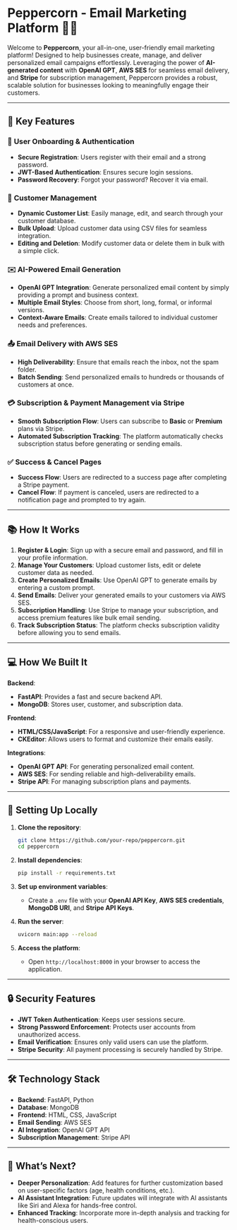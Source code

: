 # Peppercorn - Email Marketing Platform 📧✨

Welcome to **Peppercorn**, your all-in-one, user-friendly email marketing platform! Designed to help businesses create, manage, and deliver personalized email campaigns effortlessly. Leveraging the power of **AI-generated content** with **OpenAI GPT**, **AWS SES** for seamless email delivery, and **Stripe** for subscription management, Peppercorn provides a robust, scalable solution for businesses looking to meaningfully engage their customers.

---

## 🚀 **Key Features**

### 🔐 **User Onboarding & Authentication**
- **Secure Registration**: Users register with their email and a strong password.
- **JWT-Based Authentication**: Ensures secure login sessions.
- **Password Recovery**: Forgot your password? Recover it via email.

### 👥 **Customer Management**
- **Dynamic Customer List**: Easily manage, edit, and search through your customer database.
- **Bulk Upload**: Upload customer data using CSV files for seamless integration.
- **Editing and Deletion**: Modify customer data or delete them in bulk with a simple click.

### ✉️ **AI-Powered Email Generation**
- **OpenAI GPT Integration**: Generate personalized email content by simply providing a prompt and business context.
- **Multiple Email Styles**: Choose from short, long, formal, or informal versions.
- **Context-Aware Emails**: Create emails tailored to individual customer needs and preferences.

### 📤 **Email Delivery with AWS SES**
- **High Deliverability**: Ensure that emails reach the inbox, not the spam folder.
- **Batch Sending**: Send personalized emails to hundreds or thousands of customers at once.

### 💳 **Subscription & Payment Management via Stripe**
- **Smooth Subscription Flow**: Users can subscribe to **Basic** or **Premium** plans via Stripe.
- **Automated Subscription Tracking**: The platform automatically checks subscription status before generating or sending emails.

### ✅ **Success & Cancel Pages**
- **Success Flow**: Users are redirected to a success page after completing a Stripe payment.
- **Cancel Flow**: If payment is canceled, users are redirected to a notification page and prompted to try again.

---

## 📚 **How It Works**

1. **Register & Login**: Sign up with a secure email and password, and fill in your profile information.
2. **Manage Your Customers**: Upload customer lists, edit or delete customer data as needed.
3. **Create Personalized Emails**: Use OpenAI GPT to generate emails by entering a custom prompt.
4. **Send Emails**: Deliver your generated emails to your customers via AWS SES.
5. **Subscription Handling**: Use Stripe to manage your subscription, and access premium features like bulk email sending.
6. **Track Subscription Status**: The platform checks subscription validity before allowing you to send emails.

---

## 💻 **How We Built It**

**Backend**:
- **FastAPI**: Provides a fast and secure backend API.
- **MongoDB**: Stores user, customer, and subscription data.

**Frontend**:
- **HTML/CSS/JavaScript**: For a responsive and user-friendly experience.
- **CKEditor**: Allows users to format and customize their emails easily.

**Integrations**:
- **OpenAI GPT API**: For generating personalized email content.
- **AWS SES**: For sending reliable and high-deliverability emails.
- **Stripe API**: For managing subscription plans and payments.

---

## 🔧 **Setting Up Locally**

1. **Clone the repository**:
   ```bash
   git clone https://github.com/your-repo/peppercorn.git
   cd peppercorn
   ```

2. **Install dependencies**:
   ```bash
   pip install -r requirements.txt
   ```

3. **Set up environment variables**:
   - Create a `.env` file with your **OpenAI API Key**, **AWS SES credentials**, **MongoDB URI**, and **Stripe API Keys**.

4. **Run the server**:
   ```bash
   uvicorn main:app --reload
   ```

5. **Access the platform**:
   - Open `http://localhost:8000` in your browser to access the application.

---

## 🔒 **Security Features**

- **JWT Token Authentication**: Keeps user sessions secure.
- **Strong Password Enforcement**: Protects user accounts from unauthorized access.
- **Email Verification**: Ensures only valid users can use the platform.
- **Stripe Security**: All payment processing is securely handled by Stripe.

---

## 🛠️ **Technology Stack**

- **Backend**: FastAPI, Python
- **Database**: MongoDB
- **Frontend**: HTML, CSS, JavaScript
- **Email Sending**: AWS SES
- **AI Integration**: OpenAI GPT API
- **Subscription Management**: Stripe API

---

## 🌟 **What’s Next?**

- **Deeper Personalization**: Add features for further customization based on user-specific factors (age, health conditions, etc.).
- **AI Assistant Integration**: Future updates will integrate with AI assistants like Siri and Alexa for hands-free control.
- **Enhanced Tracking**: Incorporate more in-depth analysis and tracking for health-conscious users.
